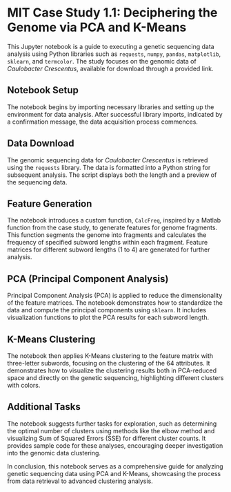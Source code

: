 # MIT Case Study 1.1: Deciphering the Genome via PCA and K-Means

This Jupyter notebook is a guide to executing a genetic sequencing data analysis using Python libraries such as `requests`, `numpy`, `pandas`, `matplotlib`, `sklearn`, and `termcolor`. The study focuses on the genomic data of *Caulobacter Crescentus*, available for download through a provided link.

## Notebook Setup
The notebook begins by importing necessary libraries and setting up the environment for data analysis. After successful library imports, indicated by a confirmation message, the data acquisition process commences.

## Data Download
The genomic sequencing data for *Caulobacter Crescentus* is retrieved using the `requests` library. The data is formatted into a Python string for subsequent analysis. The script displays both the length and a preview of the sequencing data.

## Feature Generation
The notebook introduces a custom function, `CalcFreq`, inspired by a Matlab function from the case study, to generate features for genome fragments. This function segments the genome into fragments and calculates the frequency of specified subword lengths within each fragment. Feature matrices for different subword lengths (1 to 4) are generated for further analysis.

## PCA (Principal Component Analysis)
Principal Component Analysis (PCA) is applied to reduce the dimensionality of the feature matrices. The notebook demonstrates how to standardize the data and compute the principal components using `sklearn`. It includes visualization functions to plot the PCA results for each subword length.

## K-Means Clustering
The notebook then applies K-Means clustering to the feature matrix with three-letter subwords, focusing on the clustering of the 64 attributes. It demonstrates how to visualize the clustering results both in PCA-reduced space and directly on the genetic sequencing, highlighting different clusters with colors.

## Additional Tasks
The notebook suggests further tasks for exploration, such as determining the optimal number of clusters using methods like the elbow method and visualizing Sum of Squared Errors (SSE) for different cluster counts. It provides sample code for these analyses, encouraging deeper investigation into the genomic data clustering.

In conclusion, this notebook serves as a comprehensive guide for analyzing genetic sequencing data using PCA and K-Means, showcasing the process from data retrieval to advanced clustering analysis.
